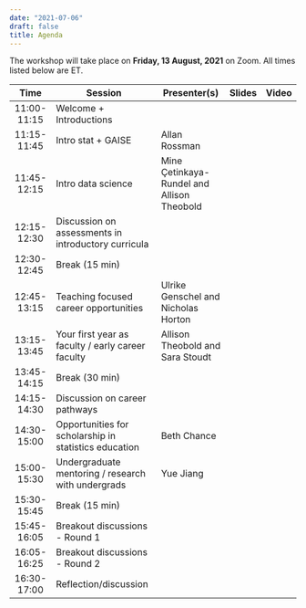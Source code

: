 ```yaml
---
date: "2021-07-06"
draft: false
title: Agenda
---
```


The workshop will take place on **Friday, 13 August, 2021** on Zoom. All times listed below are ET.

| Time                | Session                           | Presenter(s) | Slides   | Video       |
|:-------------------:|-----------------------------------|--------------|----------|-------------|
| 11:00-11:15         | Welcome + Introductions           |  |  |  |
| 11:15-11:45         | Intro stat + GAISE                | Allan Rossman  |  |  |
| 11:45-12:15         | Intro data science                | Mine Çetinkaya-Rundel and Allison Theobold |  |  |
| 12:15-12:30         | Discussion on assessments in introductory curricula  |  |  |  |
| 12:30-12:45         | Break (15 min)                    |  |  |  |
| 12:45-13:15         | Teaching focused career opportunities | Ulrike Genschel and Nicholas Horton  |  |  |
| 13:15-13:45         | Your first year as faculty / early career faculty | Allison Theobold  and Sara Stoudt  |  |  |
| 13:45-14:15         | Break (30 min)                    |  |  |  |
| 14:15-14:30         | Discussion on career pathways     |  |  |  |
| 14:30-15:00         | Opportunities for scholarship in statistics education  | Beth Chance  |  |  |
| 15:00-15:30         | Undergraduate mentoring / research with undergrads  | Yue Jiang |  |  |
| 15:30-15:45         | Break (15 min)                    |  |  |  |
| 15:45-16:05         | Breakout discussions - Round 1    |  |  |  |
| 16:05-16:25         | Breakout discussions - Round 2    |  |  |  |
| 16:30-17:00         | Reflection/discussion             |  |  |  |

